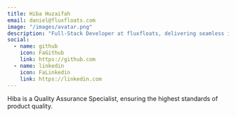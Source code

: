 ```yaml
---
title: Hiba Huzaifah
email: daniel@fluxfloats.com
image: "/images/avatar.png"
description: "Full-Stack Developer at fluxfloats, delivering seamless integration between frontend and backend technologies."
social:
  - name: github
    icon: FaGithub
    link: https://github.com
  - name: linkedin
    icon: FaLinkedin
    link: https://linkedin.com
---
```

Hiba is a Quality Assurance Specialist, ensuring the highest standards of product quality.